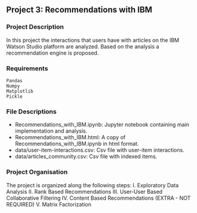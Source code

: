 ## Project 3: Recommendations with IBM

### Project Description
In this project the interactions that users have with articles on the IBM Watson Studio platform are analyzed. Based on the analysis a recommendation engine is proposed.

### Requirements
    Pandas
    Numpy
    Matplotlib
    Pickle

### File Descriptions
* Recommendations_with_IBM.ipynb: Jupyter notebook containing main implementation and analysis.
* Recommendations_with_IBM.html: A copy of Recommendations_with_IBM.ipynb in html format.
* data/user-item-interactions.csv: Csv file with user-item interactions.
* data/articles_community.csv: Csv file with indexed items.


### Project Organisation
The project is organized along the following steps:
    I. Exploratory Data Analysis
    II. Rank Based Recommendations
    III. User-User Based Collaborative Filtering
    IV. Content Based Recommendations (EXTRA - NOT REQUIRED)
    V. Matrix Factorization
